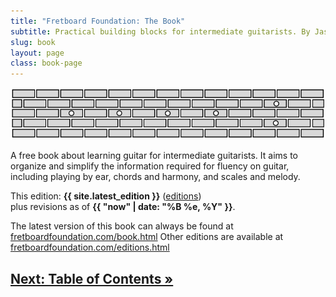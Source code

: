 ```yaml
---
title: "Fretboard Foundation: The Book"
subtitle: Practical building blocks for intermediate guitarists. By Jason Grimes.
slug: book
layout: page
class: book-page
---
```


![Fretboard Foundation logo](assets/logos/logo-wide.svg)

<div class="chapter-abstract color-callout-dark">
A free book about learning guitar for intermediate guitarists.
It aims to organize and simplify the information required for fluency on guitar,
including playing by ear, chords and harmony, and scales and melody.
</div>

This edition: **{{ site.latest_edition }}** ([editions](editions.html))  
plus revisions as of **{{ "now" | date: "%B %e, %Y" }}**.

The latest version of this book can always be found at
[fretboardfoundation.com/book.html](https://fretboardfoundation.com/book.html)
Other editions are available at 
[fretboardfoundation.com/editions.html](https://fretboardfoundation.com/editions.html)

## [Next: Table of Contents &raquo;](toc.html)
